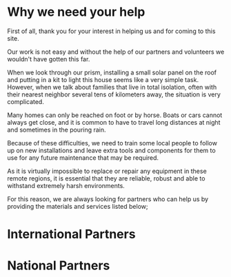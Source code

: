 # Why we need your help

First of all, thank you for your interest in helping us and for coming to this site. 

Our work is not easy and without the help of our partners and volunteers we wouldn't have gotten this far. 

When we look through our prism, installing a small solar panel on the roof and putting in a kit to light this house seems like a very simple task. However, when we talk about families that live in total isolation, often with their nearest neighbor several tens of kilometers away, the situation is very complicated. 

Many homes can only be reached on foot or by horse. Boats or cars cannot always get close, and it is common to have to travel long distances at night and sometimes in the pouring rain.

Because of these difficulties, we need to train some local people to follow up on new installations and leave extra tools and components for them to use for any future maintenance that may be required.

As it is virtually impossible to replace or repair any equipment in these remote regions, it is essential that they are reliable, robust and able to withstand extremely harsh environments. 

For this reason, we are always looking for partners who can help us by providing the materials and services listed below;





# International Partners


# National Partners
